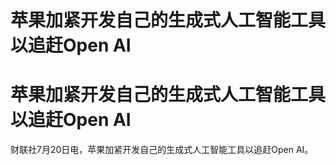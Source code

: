 # 苹果加紧开发自己的生成式人工智能工具以追赶Open AI

# 苹果加紧开发自己的生成式人工智能工具以追赶Open AI

财联社7月20日电，苹果加紧开发自己的生成式人工智能工具以追赶Open AI。

